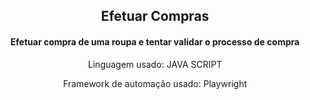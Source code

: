 <h2 align="center">Efetuar Compras</h2>
<h4 align="center">Efetuar compra de uma roupa e tentar validar o processo de compra</h4>
<p align="center">Linguagem usado: JAVA SCRIPT</p>
<p align="center">Framework de automação usado: Playwright</p>
